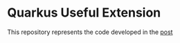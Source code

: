 # Quarkus Useful Extension

This repository represents the code developed in the [post](https://matheuscruz.dev/2024/01/12/developing-a-quarkus-extension)
